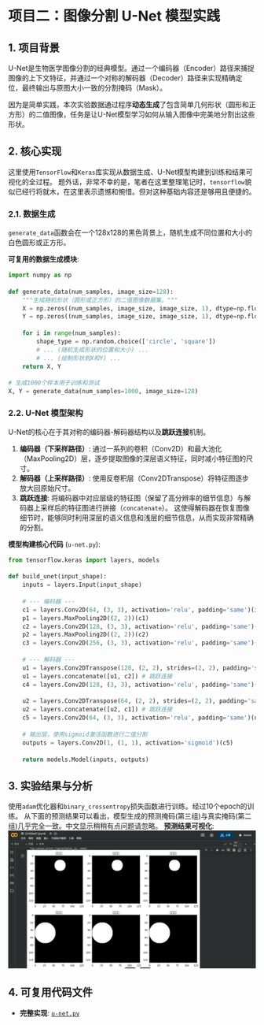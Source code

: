# 项目二：图像分割 U-Net 模型实践

## 1. 项目背景

U-Net是生物医学图像分割的经典模型。通过一个编码器（Encoder）路径来捕捉图像的上下文特征，并通过一个对称的解码器（Decoder）路径来实现精确定位，最终输出与原图大小一致的分割掩码（Mask）。

因为是简单实践，本次实验数据通过程序**动态生成**了包含简单几何形状（圆形和正方形）的二值图像，任务是让U-Net模型学习如何从输入图像中完美地分割出这些形状。

## 2. 核心实现

这里使用`TensorFlow`和`Keras`库实现从数据生成、U-Net模型构建到训练和结果可视化的全过程。
题外话，非常不幸的是，笔者在这里整理笔记时，`tensorflow`貌似已经行将就木，在这里表示遗憾和惋惜。但对这种基础内容还是够用且便捷的。

### 2.1. 数据生成

`generate_data`函数会在一个128x128的黑色背景上，随机生成不同位置和大小的白色圆形或正方形。

**可复用的数据生成模块**:
```python
import numpy as np

def generate_data(num_samples, image_size=128):
    """生成随机形状（圆形或正方形）的二值图像数据集。"""
    X = np.zeros((num_samples, image_size, image_size, 1), dtype=np.float32)
    Y = np.zeros((num_samples, image_size, image_size, 1), dtype=np.float32)

    for i in range(num_samples):
        shape_type = np.random.choice(['circle', 'square'])
        # ... (随机生成形状的位置和大小) ...
        # ... (绘制形状到X和Y) ...
    return X, Y

# 生成1000个样本用于训练和测试
X, Y = generate_data(num_samples=1000, image_size=128)
```

### 2.2. U-Net 模型架构

U-Net的核心在于其对称的编码器-解码器结构以及**跳跃连接**机制。

1.  **编码器（下采样路径）**: 通过一系列的卷积（Conv2D）和最大池化（MaxPooling2D）层，逐步提取图像的深层语义特征，同时减小特征图的尺寸。
2.  **解码器（上采样路径）**: 使用反卷积层（Conv2DTranspose）将特征图逐步放大回原始尺寸。
3.  **跳跃连接**: 将编码器中对应层级的特征图（保留了高分辨率的细节信息）与解码器上采样后的特征图进行拼接（`concatenate`）。
   这使得解码器在恢复图像细节时，能够同时利用深层的语义信息和浅层的细节信息，从而实现非常精确的分割。

**模型构建核心代码** (`u-net.py`):

```python
from tensorflow.keras import layers, models

def build_unet(input_shape):
    inputs = layers.Input(input_shape)

    # --- 编码器 ---
    c1 = layers.Conv2D(64, (3, 3), activation='relu', padding='same')(inputs)
    p1 = layers.MaxPooling2D((2, 2))(c1)
    c2 = layers.Conv2D(128, (3, 3), activation='relu', padding='same')(p1)
    p2 = layers.MaxPooling2D((2, 2))(c2)
    c3 = layers.Conv2D(256, (3, 3), activation='relu', padding='same')(p2) # 瓶颈层

    # --- 解码器 ---
    u1 = layers.Conv2DTranspose(128, (2, 2), strides=(2, 2), padding='same')(c3)
    u1 = layers.concatenate([u1, c2]) # 跳跃连接
    c4 = layers.Conv2D(128, (3, 3), activation='relu', padding='same')(u1)

    u2 = layers.Conv2DTranspose(64, (2, 2), strides=(2, 2), padding='same')(c4)
    u2 = layers.concatenate([u2, c1]) # 跳跃连接
    c5 = layers.Conv2D(64, (3, 3), activation='relu', padding='same')(u2)
    
    # 输出层，使用sigmoid激活函数进行二值分割
    outputs = layers.Conv2D(1, (1, 1), activation='sigmoid')(c5)

    return models.Model(inputs, outputs)
```

## 3\. 实验结果与分析

使用`adam`优化器和`binary_crossentropy`损失函数进行训练。经过10个epoch的训练。
从下面的预测结果可以看出，模型生成的预测掩码(第三组)与真实掩码(第二组)几乎完全一致。中文显示稍稍有点问题请忽略。
**预测结果可视化**:
![图片](/projects/U-Net/1.png) 


  ## 4. 可复用代码文件

  - **完整实现**: [`u-net.py`](/projects/U-Net/u-net.py)

